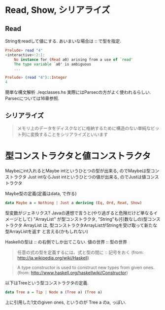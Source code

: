 Read, Show, シリアライズ
==========================================

## Read

Stringをreadして値にする. あいまいな場合は :: で型を指定.

```haskell
Prelude> read "4"
<interactive>:2:1:
    No instance for (Read a0) arising from a use of `read'
    The type variable `a0' is ambiguous
    ...

Prelude> (read "4")::Integer
4
```

簡単な構文解析 ./eqclasses.hs
実際にはParsecの方がよく使われるらしい. Parsecについては16章参照.


## シリアライズ

> メモリ上のデータをディスクなどに格納するために構造のない単純なビット列に変換することをシリアライズといいます


型コンストラクタと値コンストラクタ
=========================================

Maybeにint入れるとMaybe intというひとつの型が出来る, のでMaybeは型コンストラクタ
Just intならJust intというひとつの値が出来る, のでJustは値コンストラクタ

Maybe型の定義(定義はdata, で作る)

```haskell
data Maybe a = Nothing | Just a deriving (Eq, Ord, Read, Show)
```

型変数がジェネリクス?
Javaの連想で言うと(やり過ぎると危険だけど単なるイメージとして)
"ArrayList" が型コンストラクタ, "String"も(引数なしの)型コンストラクタ
ArrayList<String> は,
  型コンストラクタArrayListがStringを受け取って新たな型ArrayList<String>を返す
と言える(かもしれない)

Haskellの型は :: の右側でしか出てこない. 値の世界 :: 型の世界

> 任意の式の型を定義するには、式と型の間に :: 記号をおく
> (from: http://ja.wikipedia.org/wiki/Haskell)

> A type constructor is used to construct new types from given ones.
> (from: http://www.haskell.org/haskellwiki/Constructor)

以下はTreeという型コンストラクタの定義.

```haskell
data Tree a = Tip | Node a (Tree a) (Tree a)
```

上に引用した1文のgiven ones, というのが Tree a のa, っぽい.

